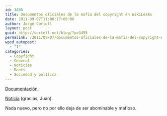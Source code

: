 ```yaml
---
id: 3495
title: Documentos oficiales de la mafia del copyright en WikiLeaks
date: 2011-09-07T11:08:17+00:00
author: Jorge Cortell
layout: post
guid: http://cortell.net/blog/?p=3495
permalink: /2011/09/07/documentos-oficiales-de-la-mafia-del-copyright-en-wikileaks/
wpsd_autopost:
  - "1"
categories:
  - Copyfight
  - General
  - Noticias
  - Rants
  - Sociedad y polí­tica
---
```

<a title="http://www.cablegatesearch.net/search.php?q=ifpi&sort=1" href="http://www.cablegatesearch.net/search.php?q=ifpi&sort=1" target="_blank">Documentación</a>.

<a title="http://www.gacetatecnologica.com/esociedad/1956-wikileaks-destapa-una-trama-de-infiltracion-y-espionaje-por-parte-de-la-industria-del-copyright.html" href="http://www.gacetatecnologica.com/esociedad/1956-wikileaks-destapa-una-trama-de-infiltracion-y-espionaje-por-parte-de-la-industria-del-copyright.html" target="_blank">Noticia</a> (gracias, Juan).

Nada nuevo, pero no por ello deja de ser abominable y mafioso.